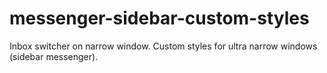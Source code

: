 # messenger-sidebar-custom-styles
Inbox switcher on narrow window. Custom styles for ultra narrow windows (sidebar messenger).
